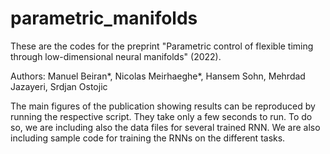 # parametric_manifolds

These are the codes for the preprint "Parametric control of flexible timing through low-dimensional neural
manifolds" (2022).

Authors: Manuel Beiran*, Nicolas Meirhaeghe*, Hansem Sohn, Mehrdad Jazayeri, Srdjan Ostojic

The main figures of the publication showing results can be reproduced by running the respective script. They take only a few seconds to run. To do so, we are including also the data files for several trained RNN. We are also including sample code for training the RNNs on the different tasks.
